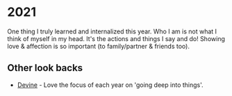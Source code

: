 # 2021

One thing I truly learned and internalized this year. Who I am is not what I think of myself in my head. It's the actions and things I say and do! Showing love & affection is so important (to family/partner & friends too).

## Other look backs

- [Devine](https://merveilles.town/web/statuses/107528462781745772) - Love the focus of each year on 'going deep into things'.
